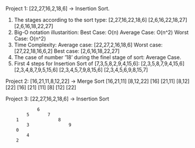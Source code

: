 Project 1: [22,27,16,2,18,6] -> Insertion Sort.
1.	The stages according to the sort type:
[2,27,16,22,18,6]
[2,6,16,22,18,27]
[2,6,16,18,22,27]
2.	Big-O notation illustarition: 
Best Case: O(n)
Average Case: O(n^2)
Worst Case: O(n^2)
3.	Time Complexity: 
Average case: [22,27,2,16,18,6]
Worst case:  [27,22,18,16,6,2]
Best case:    [2,6,16,18,22,27]
4.	The case of number ’18’ during the finel stage of sort: Average Case.
5.	First 4 steps for Insertion Sort of [7,3,5,8,2,9,4,15,6]:
[2,3,5,8,7,9,4,15,6]
[2,3,4,8,7,9,5,15,6]
[2,3,4,5,7,9,8,15,6]
[2,3,4,5,6,9,8,15,7]

Project 2: [16,21,11,8,12,22] -> Merge Sort
[16,21,11]  [8,12,22]
[16] [21,11]   [8,12] [22]
[16] [21] [11]   [8] [12] [22]

Project 3: [22,27,16,2,18,6] -> Insertion Sort

				6
			5		7
		1				8
			3				9
		0	
			4
		2		
